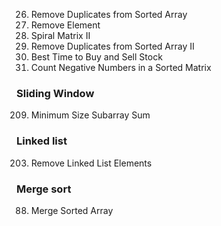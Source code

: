 26. Remove Duplicates from Sorted Array
27. Remove Element
59. Spiral Matrix II
80. Remove Duplicates from Sorted Array II
121. Best Time to Buy and Sell Stock
1351. Count Negative Numbers in a Sorted Matrix

### Sliding Window
209. Minimum Size Subarray Sum

### Linked list
203. Remove Linked List Elements

### Merge sort
88. Merge Sorted Array

